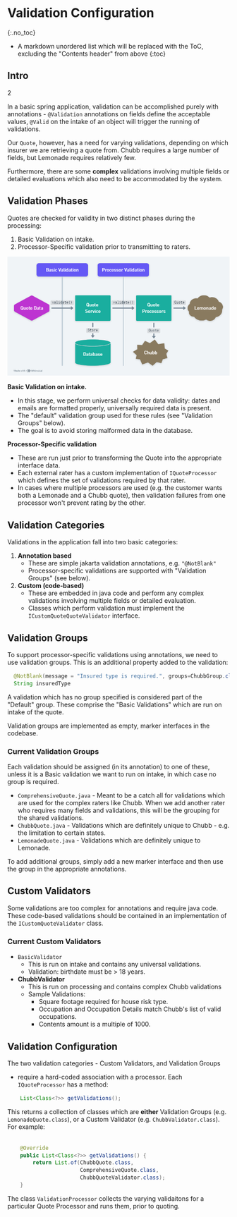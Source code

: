 # Validation Configuration
{:.no_toc}

* A markdown unordered list which will be replaced with the ToC, excluding the "Contents header" from above
{:toc}

## Intro

2

In a basic spring application, validation can be accomplished purely with
annotations - `@Validation` annotations on fields define the acceptable values,
`@Valid` on the intake of an object will trigger the running of validations.

Our `Quote`, however, has a need for varying validations, depending on which
insurer we are retrieving a quote from. Chubb requires a large number of
fields, but Lemonade requires relatively few.

Furthermore, there are some **complex** validations involving multiple fields
or detailed evaluations which also need to be accommodated by the system.


## Validation Phases

Quotes are checked for validity in two distinct phases during the processing:

1. Basic Validation on intake.
2. Processor-Specific validation prior to transmitting to raters.

![Validation Phases](../assets/images/ValidationPhases_01.png)

**Basic Validation on intake.**

- In this stage, we perform universal checks for data validity: dates and
  emails are formatted properly, universally required data is present.
- The "default" validation group used for these rules (see "Validation Groups" below).
- The goal is to avoid storing malformed data in the database.

**Processor-Specific validation**


- These are run just prior to transforming the Quote into the appropriate interface data.
- Each external rater has a custom implementation of `IQuoteProcessor` which
  defines the set of validations required by that rater.
- In cases where multiple processors are used (e.g. the customer wants both
  a Lemonade and a Chubb quote), then validation failures from one processor
  won't prevent rating by the other.

## Validation Categories

Validations in the application fall into two basic categories: 

1. **Annotation based** 
    - These are simple jakarta validation annotations, e.g. `"@NotBlank"`
    - Processor-specific validations are supported with "Validation Groups"
      (see below).
2. **Custom (code-based)**
    - These are embedded in java code and perform any complex validations
      involving multiple fields or detailed evaluation.
    - Classes which perform validation must implement the `ICustomQuoteQuoteValidator` interface.

## Validation Groups

To support processor-specific validations using annotations, we need to use
validation groups. This is an additional property added to the validation:

```java
  @NotBlank(message = "Insured type is required.", groups=ChubbGroup.class)
  String insuredType
```

A validation which has no group specified is considered part of the "Default"
group. These comprise the "Basic Validations" which are run on intake of the
quote.

Validation groups are implemented as empty, marker interfaces in the codebase.


### Current Validation Groups

Each validation should be assigned (in its annotation) to one of these, unless
it is a Basic validation we want to run on intake, in which case no group is
required.

- `ComprehensiveQuote.java` - Meant to be a catch all for validations which are
  used for the complex raters like Chubb. When we add another rater who
  requires many fields and validations, this will be the grouping for the
  shared validations.
- `ChubbQuote.java` - Validations which are definitely unique to Chubb - e.g.
  the limitation to certain states.
- `LemonadeQuote.java` - Validations which are definitely unique to Lemonade.

To add additional groups, simply add a new marker interface and then use the
group in the appropriate annotations.


## Custom Validators

Some validations are too complex for annotations and require java code. These
code-based validations should be contained in an implementation of the
`ICustomQuoteValidator` class.

### Current Custom Validators

- `BasicValidator` 
    - This is run on intake and contains any universal validations.
    - Validation: birthdate must be > 18 years.
- **ChubbValidator**
    - This is run on processing and contains complex Chubb validations
    - Sample Validations: 
        - Square footage required for house risk type.
        - Occupation and Occupation Details match Chubb's list of valid occupations.
        - Contents amount is a multiple of 1000.

## Validation Configuration


The two validation categories - Custom Validators, and Validation Groups
- require a hard-coded association with a processor. Each `IQuoteProcessor` has
a method: 

```java
    List<Class<?>> getValidations();
```

This returns a collection of classes which are **either** Validation Groups
(e.g. `LemonadeQuote.class`), or a Custom Validator (e.g.
`ChubbValidator.class`). For example:

```java

    @Override
    public List<Class<?>> getValidations() {
        return List.of(ChubbQuote.class, 
                       ComprehensiveQuote.class, 
                       ChubbQuoteValidator.class);
    }
```

The class `ValidationProcessor` collects the varying validaitons for
a particular Quote Processor and runs them, prior to quoting.




